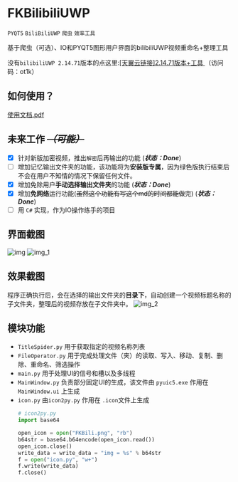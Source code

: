 FKBilibiliUWP
=======================
  `PYQT5` `BiliBiliUWP` `爬虫` `效率工具`   
  
  基于爬虫（可选）、IO和PYQT5图形用户界面的bilibiliUWP视频重命名+整理工具

没有`bilibiliUWP 2.14.71`版本的点这里:[[天翼云链接]2.14.71版本+工具 ](https://cloud.189.cn/web/share?code=RZBjeeqiQJBv "点击跳转")
（访问码：ot1k）
## 如何使用？
  [使用文档.pdf](https://github.com/love-in-cpp/FKBilibiliUWP/files/8976604/default.pdf)

## 未来工作 ~~***（可能）***~~

* [x] 针对新版加密视频，推出`解密`后再输出的功能   (***状态：Done***) 
* [ ] 增加记忆输出文件夹的功能，该功能将为**安装版专属**，因为绿色版执行结束后不会在用户不知情的情况下保留任何文件。
* [x] 增加免除用户**手动选择输出文件夹**的功能  (***状态：Done***) 
* [x] 增加**免网络**运行功能(~~虽然这个功能有写这个md的时间都能做完~~)  (***状态：Done***) 
* [ ] 用 ``C#`` 实现，作为IO操作练手的项目

## 界面截图
![img](https://user-images.githubusercontent.com/59083942/175548393-19469586-5fbb-4db7-9fd8-0682a568f52a.png)
![img_1](https://user-images.githubusercontent.com/59083942/175548400-effc0ebc-4866-40a7-a477-a5453433b164.png)


## 效果截图
  程序正确执行后，会在选择的输出文件夹的**目录下**，自动创建一个视频标题名称的子文件夹，整理后的视频存放在子文件夹中。
  ![img_2](https://user-images.githubusercontent.com/59083942/175548412-ba1abde2-55a1-4829-9ba9-b885dc7bc020.png)


## 模块功能
* `TitleSpider.py` 用于获取指定的视频名称列表
* `FileOperator.py` 用于完成处理文件（夹）的读取、写入、移动、复制、删除、重命名、筛选操作
* `main.py` 用于处理UI的信号和槽以及多线程
* `MainWindow.py` 负责部分固定UI的生成，该文件由 `pyuic5.exe` 作用在 `MainWindow.ui` 上生成
* `icon.py` 由`icon2py.py` 作用在 `.icon`文件上生成
  ```Python
  # icon2py.py
  import base64
  
  open_icon = open("FKBili.png", "rb")
  b64str = base64.b64encode(open_icon.read())
  open_icon.close()
  write_data = write_data = "img = %s" % b64str
  f = open("icon.py", "w+")
  f.write(write_data)
  f.close()
  ```
